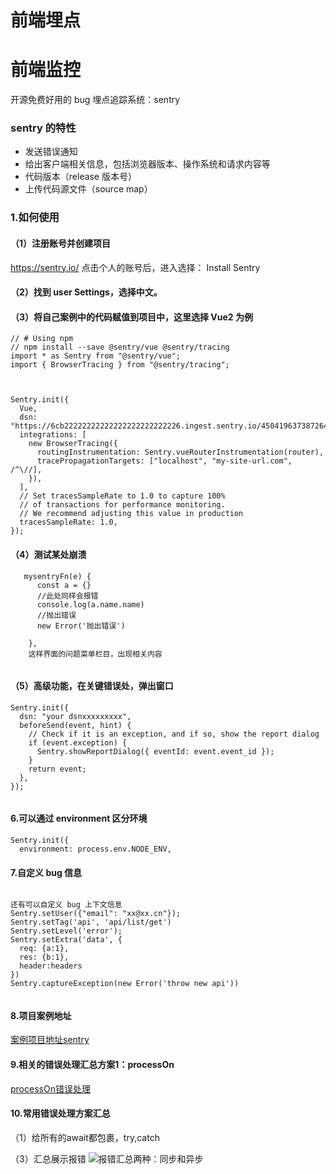 # 前端埋点

# 前端监控

开源免费好用的 bug 埋点追踪系统：sentry

### sentry 的特性

- 发送错误通知
- 给出客户端相关信息，包括浏览器版本、操作系统和请求内容等
- 代码版本（release 版本号）
- 上传代码源文件（source map）

### 1.如何使用

#### （1）注册账号并创建项目

https://sentry.io/
点击个人的账号后，进入选择：
Install Sentry

#### （2）找到 user Settings，选择中文。

#### （3）将自己案例中的代码赋值到项目中，这里选择 Vue2 为例

```
// # Using npm
// npm install --save @sentry/vue @sentry/tracing
import * as Sentry from "@sentry/vue";
import { BrowserTracing } from "@sentry/tracing";



Sentry.init({
  Vue,
  dsn: "https://6cb22222222222222222222222226.ingest.sentry.io/4504196373872640",
  integrations: [
    new BrowserTracing({
      routingInstrumentation: Sentry.vueRouterInstrumentation(router),
      tracePropagationTargets: ["localhost", "my-site-url.com", /^\//],
    }),
  ],
  // Set tracesSampleRate to 1.0 to capture 100%
  // of transactions for performance monitoring.
  // We recommend adjusting this value in production
  tracesSampleRate: 1.0,
});

```

#### （4）测试某处崩溃

```
   mysentryFn(e) {
      const a = {}
      //此处同样会报错
      console.log(a.name.name)
      //抛出错误
      new Error('抛出错误')

    },
    这样界面的问题菜单栏目，出现相关内容


```

#### （5）高级功能，在关键错误处，弹出窗口

```
Sentry.init({
  dsn: "your dsnxxxxxxxxx",
  beforeSend(event, hint) {
    // Check if it is an exception, and if so, show the report dialog
    if (event.exception) {
      Sentry.showReportDialog({ eventId: event.event_id });
    }
    return event;
  },
});


```

#### 6.可以通过 environment 区分环境

```
Sentry.init({
  environment: process.env.NODE_ENV,

```

#### 7.自定义 bug 信息

```

还有可以自定义 bug 上下文信息
Sentry.setUser({"email": "xx@xx.cn"});
Sentry.setTag('api', 'api/list/get')
Sentry.setLevel('error');
Sentry.setExtra('data', {
  req: {a:1},
  res: {b:1},
  header:headers
})
Sentry.captureException(new Error('throw new api'))


```

#### 8.项目案例地址
[案例项目地址sentry](https://gitee.com/nyhxiaoning/vue-antd-admin.git)

#### 9.相关的错误处理汇总方案1：processOn
[processOn错误处理](https://www.processon.com/mindmap/6214476d079129079ad749e1)


#### 10.常用错误处理方案汇总
（1）给所有的await都包裹，try,catch


（3）汇总展示报错
![报错汇总两种：同步和异步](/images/error.png)
